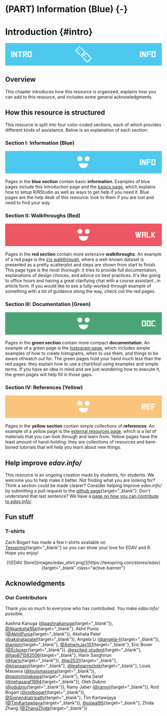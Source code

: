 # (PART) Information (Blue) {-}

# Introduction {#intro}

![](images/banners/banner_intro.png)

## Overview
This chapter introduces how this resource is organized, explains how you can add to this resource, and includes some general acknowledgments.  

## How this resource is structured

This resource is split into four color-coded sections, each of which provides different kinds of assistance. Below is an explanation of each section:

### Section I: Information (Blue)

![](images/banners/banner_blue.png)

Pages in the **blue section** contain basic **information**. Examples of blue pages include this introduction page and the [basics page](basics.html), which explains how to setup R/RStudio as well as ways to get help if you need it. Blue pages are the help desk of this resource: look to them if you are lost and need to find your way.

### Section II: Walkthroughs (Red)

![](images/banners/banner_red.png)

Pages in the **red section** contain more extensive **walkthroughs**. An example of a red page is the [iris walkthrough](iris.html), where a well-known dataset is presented as a pretty scatterplot and steps are shown from start to finish. This page type is the most thorough: it tries to provide full documentation, explanations of design choices, and advice on best practices. It's like going to office hours and having a great clarifying chat with a course assistant...in article form. If you would like to see a fully-worked-through example of something with a lot of guidance along the way, check out the red pages.

### Section III: Documentation (Green)

![](images/banners/banner_green.png)

Pages in the **green section** contain more compact **documentation**. An example of a green page is the [histogram page](histo.html), which includes simple examples of how to create histograms, when to use them, and things to be aware of/watch out for. The green pages hold your hand much less than the red pages: they explain how to use a chart/tool using examples and simple terms. If you have an idea in mind and are just wondering how to execute it, the green pages will help fill in those gaps.

### Section IV: References (Yellow)

![](images/banners/banner_yellow.png)

Pages in the **yellow section** contain simple collections of  **references**. An example of a yellow page is the [external resources page](general.html), which is a list of materials that you can look through and learn from. Yellow pages have the least amount of hand-holding: they are collections of resources and bare-boned tutorials that will help you learn about new things. 

## Help improve *edav.info/*

This resource is an ongoing creation made by students, for students. We welcome you to help make it better. Not finding what you are looking for? Think a section could be made clearer? Consider helping improve *edav.info/* by submitting a pull request to the [github page](https://github.com/jtr13/EDAV){target="_blank"}. Don't understand that last sentence? We have a [page on how you can contribute to *edav.info/*](contribute.html).

## Fun stuff

### T-shirts
Zach Bogart has made a few t-shirts available on [Teespring](https://teespring.com/stores/edav){target="_blank"} so you can show your love for EDAV and R. Hope you enjoy! <i class="far fa-smile"></i>

<center>
[![EDAV Store](images/edav_shirt.png)](https://teespring.com/stores/edav){target="_blank" class="active-banner"}
</center>

## Acknowledgments

### Our Contributors
Thank you so much to everyone who has contributed. You make *edav.info/* possible. 

<i class="fas fa-heart"></i>

Aashna Kanuga ([\@aashnakanuga](https://github.com/aashnakanuga){target="_blank"}), [\@Akanksha1Raj](https://github.com/Akanksha1Raj){target="_blank"}, Akhil Punia ([\@AkhilPunia](https://github.com/AkhilPunia){target="_blank"}), Akshata Patel ([\@akshatapatel](https://github.com/akshatapatel){target="_blank"}), Angela Li ([\@angela-li](https://github.com/angela-li){target="_blank"}), [\@anipin](https://github.com/anipin){target="_blank"}, [\@AshwinJay101](https://github.com/AshwinJay101){target="_blank"}, Eric Boxer ([\@Ecboxer](https://github.com/Ecboxer){target="_blank"}), [\@excited-student](https://github.com/excited-student){target="_blank"}, [\@hao871563506](https://github.com/hao871563506){target="_blank"}, Harin Sanghirun ([\@harin](https://github.com/harin){target="_blank"}), [\@jw2531](https://github.com/jw2531){target="_blank"}, [\@kiransaini](https://github.com/kiransaini){target="_blank"}, [\@leahparreztnik](https://github.com/leahparreztnik){target="_blank"}, Louis Massera ([\@louismassera](https://github.com/louismassera){target="_blank"}), [\@naotominakawa](https://github.com/naotominakawa){target="_blank"}, Neha Saraf ([\@nehasaraf1994](https://github.com/nehasaraf1994){target="_blank"}), Oleh Dubno ([\@odubno](https://github.com/odubno){target="_blank"}), Ramy Jaber ([\@ramyij](https://github.com/ramyij){target="_blank"}), Rod Bogart ([\@rodbogart](https://github.com/rodbogart){target="_blank"}), [\@Somendratripathi](https://github.com/Somendratripathi){target="_blank"}, Tim Kartawijaya ([\@TimKartawijaya](https://github.com/TimKartawijaya){target="_blank"}), [\@ujjwal95](https://github.com/ujjwal95){target="_blank"}, Zhida Zhang ([\@ZhangZhida](https://github.com/ZhangZhida){target="_blank"})


